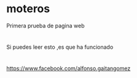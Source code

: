 # moteros
Primera prueba de pagina web
#
Si puedes leer esto ,es que ha funcionado
#
<ahref>https://www.facebook.com/alfonso.gaitangomez</a>
